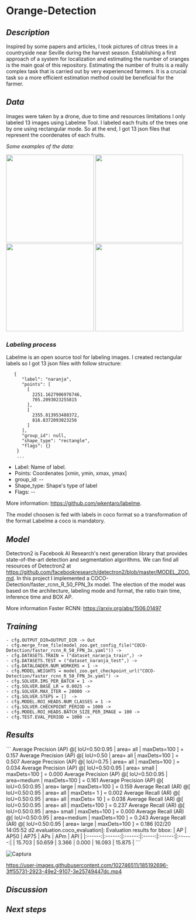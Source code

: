 # Orange-Detection

## *Description*

Inspired by some papers and articles, I took pictures of citrus trees in a countryside near Seville during the harvest season. Establishing a first approach of a system for localization and estimating the number of oranges is the main goal of this repository. Estimating the number of fruits is a really complex task that is carried out by very experienced farmers. It is a crucial task so a more efficient estimation method could be beneficial for the farmer. 

## *Data*

Images were taken by a drone, due to time and resources limitations I only labeled 13 images using Labelme Tool. I labeled each fruits of the trees one by one using rectangular mode. So at the end, I got 13 json files that represent the coordenates of each fruits.

*Some examples of the data:*

<p float="left">
  <img src="https://user-images.githubusercontent.com/102746511/185049214-bc091664-866f-473a-8054-b515afe555fc.JPG" width="240" />
  <img src="https://user-images.githubusercontent.com/102746511/185050224-416f2e01-6a88-48ee-9c4e-f7edd4191f4e.JPG" width="240" /> 
  <img src="https://user-images.githubusercontent.com/102746511/185050290-19eaa08b-a330-4e58-af20-d43381b24025.JPG" width="240" />
  <img src="https://user-images.githubusercontent.com/102746511/185050473-49a06099-0f8f-4199-9cf4-65e82666072f.JPG" width="240" />
</p>

### *Labeling process*

Labelme is an open source tool for labeling images. I created rectangular labels so I got 13 json files with follow structure:
```
   {
      "label": "naranja",
      "points": [
        [
          2251.1627906976746,
          705.2093023255815
        ],
        [
          2355.813953488372,
          816.8372093023256
        ]
      ],
      "group_id": null,
      "shape_type": "rectangle",
      "flags": {}
    }
    ...
```
- Label: Name of label.
- Points: Coordenates  [xmin, ymin, xmax, ymax]
- group_id: --
- Shape_type: Shape's type of label
- Flags: --

More information: https://github.com/wkentaro/labelme.

The model choosen is fed with labels in coco format so a transformation of the format Labelme a coco is mandatory.

## *Model*

Detectron2 is Facebook AI Research's next generation library that provides state-of-the-art detection and segmentation algorithms. We can find all resources of Detectron2 at https://github.com/facebookresearch/detectron2/blob/master/MODEL_ZOO.md. In this project I implemented a COCO-Detection/faster_rcnn_R_50_FPN_3x model. The election of the model was based on the architecture, labeling mode and format, the ratio train time, inference time and BOX AP.

More information Faster RCNN: https://arxiv.org/abs/1506.01497

## *Training*
```
- cfg.OUTPUT_DIR=OUTPUT_DIR -> Out
- cfg.merge_from_file(model_zoo.get_config_file("COCO-Detection/faster_rcnn_R_50_FPN_3x.yaml")) ->
- cfg.DATASETS.TRAIN = ("dataset_naranja_train",) ->
- cfg.DATASETS.TEST = ("dataset_naranja_test",) ->
- cfg.DATALOADER.NUM_WORKERS = 1 ->
- cfg.MODEL.WEIGHTS = model_zoo.get_checkpoint_url("COCO-Detection/faster_rcnn_R_50_FPN_3x.yaml") ->
- cfg.SOLVER.IMS_PER_BATCH = 1 ->
- cfg.SOLVER.BASE_LR = 0.0025 ->
- cfg.SOLVER.MAX_ITER = 20000 ->
- cfg.SOLVER.STEPS = []  ->
- cfg.MODEL.ROI_HEADS.NUM_CLASSES = 1 ->
- cfg.SOLVER.CHECKPOINT_PERIOD = 1000 ->
- cfg.MODEL.ROI_HEADS.BATCH_SIZE_PER_IMAGE = 100 ->
- cfg.TEST.EVAL_PERIOD = 1000 ->
```

## *Results*
´´´
 Average Precision  (AP) @[ IoU=0.50:0.95 | area=   all | maxDets=100 ] = 0.157
 Average Precision  (AP) @[ IoU=0.50      | area=   all | maxDets=100 ] = 0.507
 Average Precision  (AP) @[ IoU=0.75      | area=   all | maxDets=100 ] = 0.034
 Average Precision  (AP) @[ IoU=0.50:0.95 | area= small | maxDets=100 ] = 0.000
 Average Precision  (AP) @[ IoU=0.50:0.95 | area=medium | maxDets=100 ] = 0.161
 Average Precision  (AP) @[ IoU=0.50:0.95 | area= large | maxDets=100 ] = 0.159
 Average Recall     (AR) @[ IoU=0.50:0.95 | area=   all | maxDets=  1 ] = 0.002
 Average Recall     (AR) @[ IoU=0.50:0.95 | area=   all | maxDets= 10 ] = 0.038
 Average Recall     (AR) @[ IoU=0.50:0.95 | area=   all | maxDets=100 ] = 0.237
 Average Recall     (AR) @[ IoU=0.50:0.95 | area= small | maxDets=100 ] = 0.000
 Average Recall     (AR) @[ IoU=0.50:0.95 | area=medium | maxDets=100 ] = 0.243
 Average Recall     (AR) @[ IoU=0.50:0.95 | area= large | maxDets=100 ] = 0.186
[02/20 14:05:52 d2.evaluation.coco_evaluation]: Evaluation results for bbox: 
|   AP   |  AP50  |  AP75  |  APs  |  APm   |  APl   |
|:------:|:------:|:------:|:-----:|:------:|:------:|
| 15.703 | 50.659 | 3.366  | 0.000 | 16.093 | 15.875 |
´´´

![Captura](https://user-images.githubusercontent.com/102746511/185851739-19baf7b8-ca03-4097-a86d-14b367e07ee1.JPG)

https://user-images.githubusercontent.com/102746511/185192696-3ff55731-2923-49e2-9107-3e25749447dc.mp4

## *Discussion*

## *Next steps*
